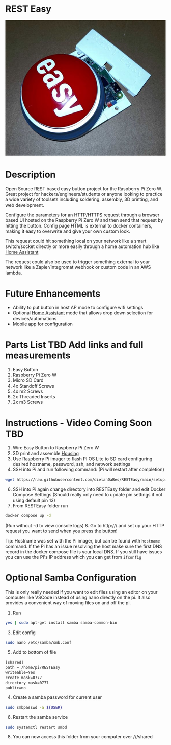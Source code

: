 # REST Easy

<p align="center">
  <img src="RESTEasy_resize.jpg">
</p>

# Description
Open Source REST based easy button project for the Raspberry Pi Zero W. Great project for hackers/engineers/students or anyone looking to practice a wide variety of toolsets including soldering, assembly, 3D printing, and web development.

Configure the parameters for an HTTP/HTTPS request through a browser based UI hosted on the Raspberry Pi Zero W and then send that request by hitting the button. Config page HTML is external to docker containers, making it easy to overwrite and give your own custom look.

This request could hit something local on your network like a smart switch/socket directly or more easily through a home automation hub like <a href="https://github.com/home-assistant">Home Assistant</a>

The request could also be used to trigger something external to your network like a Zapier/Integromat webhook or custom code in an AWS lambda.

# Future Enhancements
- Ability to put button in host AP mode to configure wifi settings
- Optional <a href="https://github.com/home-assistant">Home Assistant</a> mode that allows drop down selection for devices/automations
- Mobile app for configuration

# Parts List TBD Add links and full measurements
1. Easy Button
2. Raspberry Pi Zero W
3. Micro SD Card
4. 4x Standoff Screws
5. 4x m2 Screws
6. 2x Threaded Inserts
7. 2x m3 Screws

# Instructions - Video Coming Soon TBD
1. Wire Easy Button to Raspberry Pi Zero W 
2. 3D print and assemble <a href="https://www.tinkercad.com/things/0qxXQGSvE9Z?sharecode=hq_qgz9BtA8mJckSX1Y-pCkFWSxI0rSVLPcXG-DfLVY">Housing</a>
4. Use Raspberry Pi imager to flash PI OS Lite to SD card configuring desired hostname, password, ssh, and network settings
5. SSH into Pi and run following command: (Pi will restart after completion)
``` sh
wget https://raw.githubusercontent.com/dielanDaBes/RESTEasy/main/setup.sh && sudo chmod +x setup.sh && ./setup.sh
```
6. SSH into Pi again change directory into RESTEasy folder and edit Docker Compose Settings (Should really only need to update pin settings if not using default pin 13)
7. From RESTEasy folder run 
``` sh 
docker compose up -d
``` 
(Run without -d to view console logs)
8. Go to http://<hostname>/ and set up your HTTP request you want to send when you press the button!
  
  Tip: Hostname was set with the Pi imager, but can be found with ```hostname``` command. If the Pi has an issue resolving the host make sure the first DNS record in the docker compose file is your local DNS. If you still have issues you can use the Pi's IP address which you can get from ```ifconfig```

# Optional Samba Configuration
This is only really needed if you want to edit files using an editor on your computer like VSCode instead of using nano directly on the pi. It also provides a convenient way of moving files on and off the pi.

1. Run 
``` sh 
yes | sudo apt-get install samba samba-common-bin
```
3. Edit config 
``` sh
sudo nano /etc/samba/smb.conf
```
5. Add to bottom of file 
```
[shared]
path = /home/pi/RESTEasy
writeable=Yes
create mask=0777
directory mask=0777
public=no
```
4. Create a samba password for current user
``` sh
sudo smbpasswd -a ${USER}
```
6. Restart the samba service 
``` sh
sudo systemctl restart smbd
```
8. You can now access this folder from your computer over //<hostname>/shared

